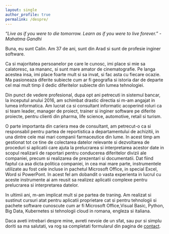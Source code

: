 ```yaml
---
layout: single
author_profile: true
permalink: /despre/
---
```



*“Live as if you were to die tomorrow. Learn as if you were to live forever.” - Mahatma Gandhi*

Buna, eu sunt Calin. Am 37 de ani, sunt din Arad si sunt de profesie inginer software. 

Ca si majoritatea persoanelor pe care le cunosc, imi place si mie sa calatoresc, sa mananc, si sunt mare amator de cinematografie. Pe langa acestea insa, imi place foarte mult si sa invat, si fac asta cu fiecare ocazie. Ma pasioneaza diferite subiecte cum ar fi geografia si istoria dar de departe cel mai mult timp il dedic diferitelor subiecte din lumea tehnologiei. 

Din punct de vedere profesional, dupa opt ani petrecuti in sistemul bancar, la inceputul anului 2016, am schimbat drastic directia si m-am angajat in lumea informatica. Am lucrat ca si consultant informatic acoperind roluri ca si team leader, manager de proiect, trainer si inginer software pe diferite proiecte, pentru clienti din pharma, life science, automotive, retail si turism.

O parte importanta din cariera mea de consultant, am petrecut-o ca si responsabil pentru partea de reportistica a departamentului de achizitii, in una dintre cele mai mari companii farmaceutice din lume. In acest timp am gestionat tot ce tine de colectarea datelor relevante si dezvoltarea de proceduri si aplicatii care ajuta la prelucrarea si interpretarea acestor date in scopul realizarii de raportari pentru conducerea diferitelor divizii ale companiei, precum si realizarea de prezentari si documentatii. Dat fiind faptul ca asa dicta politica companiei, in cea mai mare parte, instrumentele utilizate au fost cele incluse in pachetul Microsoft Office, in special Excel, Word si PowerPont. In acest fel am dobandit o vasta experienta in lucrul cu aceste instrumente ai am reusit sa realizez aplicatii complexe pentru prelucrarea si interpretarea datelor.

In ultimii ani, m-am implicat mult si pe partea de traning. Am realizat si sustinut cursuri atat pentru aplicatii proprietare cat si pentru tehnologii si pachete software cunoscute cum ar fi Microsoft Office,Visual Basic, Python, Big Data, Kubernetes si tehnologii cloud in romana, engleza si italiana. 

Daca aveti intrebari despre mine, avreti nevoie de un sfat, sau pur si simplu doriti sa ma salutati, va rog sa completati formularul din pagina de [contact](/pages/contact/).

